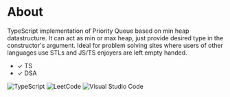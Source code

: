 # About
TypeScript implementation of Priority Queue based on min heap datastructure.
It can act as min or max heap, just provide desired type in the constructor's argument.
Ideal for problem solving sites where users of other languages use STLs and JS/TS enjoyers are left empty handed.

* ✓ TS
* ✓ DSA

![TypeScript](https://img.shields.io/badge/TypeScript-3178C6?logo=typescript&logoColor=white)
![LeetCode](https://img.shields.io/badge/LeetCode-000000?style=for-the-badge&logo=LeetCode&logoColor=#d16c06)
![Visual Studio Code](https://img.shields.io/badge/Visual%20Studio%20Code-0078d7.svg?style=for-the-badge&logo=visual-studio-code&logoColor=white)